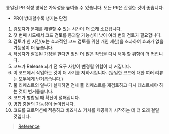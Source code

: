 통일된 PR 작성 양식은 가독성을 높여줄 수 있습니다. 모든 PR은 간결한 것이 좋습니다.

+ PR이 방대할수록 생기는 단점

1. 검토자가 문제를 해결할 수 있는 시간이 더 오래 소요됩니다.
2. 첫 번째 시도에서 코드 검토를 통과할 가능성이 낮아 여러 번의 검토가 필요합니다.
3. 검토가 한 시간(또는 효과적인 코드 검토를 위한 개인 제한)을 초과하여 효과가 없을 가능성이 더 높습니다.
4. 작성자가 잘못된 가정을 한다면 훨씬 더 많은 작업을 다시 해야 할 위험이 더 커집니다.
5. 코드가 Release 되기 전 요구 사항이 변경될 위험이 더 커집니다.
6. 이 코드에서 작업하는 것이 더 사기를 저하시킵니다. (동일한 코드에 대한 여러 리뷰는 모두에게 번거롭습니다.)
7. 풀 리퀘스트의 일부가 실패하면 전체 풀 리퀘스트를 재검토하고 다시 테스트해야 하는 것이 번거롭습니다.
8. 코드가 병합될 때 확신이 덜해집니다.
9. 병합 충돌의 가능성이 높아집니다.
10. 코드를 프로덕션에 적용하고 비즈니스 가치를 제공하기 시작하는 데 더 오래 걸릴 것입니다.

>[Reference](https://smallbusinessprogramming.com/optimal-pull-request-size/)
